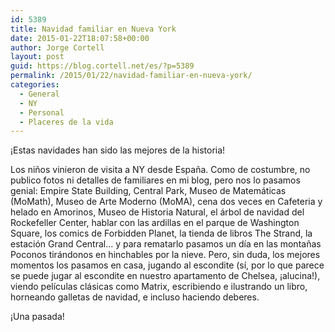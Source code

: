 ```yaml
---
id: 5389
title: Navidad familiar en Nueva York
date: 2015-01-22T18:07:58+00:00
author: Jorge Cortell
layout: post
guid: https://blog.cortell.net/es/?p=5389
permalink: /2015/01/22/navidad-familiar-en-nueva-york/
categories:
  - General
  - NY
  - Personal
  - Placeres de la vida
---
```

¡Estas navidades han sido las mejores de la historia!

Los niños vinieron de visita a NY desde España. Como de costumbre, no publico fotos ni detalles de familiares en mi blog, pero nos lo pasamos genial: Empire State Building, Central Park, Museo de Matemáticas (MoMath), Museo de Arte Moderno (MoMA), cena dos veces en Cafeteria y helado en Amorinos, Museo de Historia Natural, el árbol de navidad del Rockefeller Center, hablar con las ardillas en el parque de Washington Square, los comics de Forbidden Planet, la tienda de libros The Strand, la estación Grand Central... y para rematarlo pasamos un día en las montañas Poconos tirándonos en hinchables por la nieve. Pero, sin duda, los mejores momentos los pasamos en casa, jugando al escondite (sí, por lo que parece se puede jugar al escondite en nuestro apartamento de Chelsea, ¡alucina!), viendo películas clásicas como Matrix, escribiendo e ilustrando un libro, horneando galletas de navidad, e incluso haciendo deberes.

¡Una pasada!